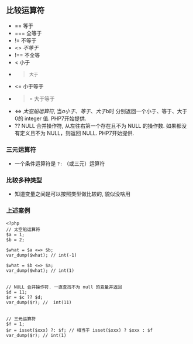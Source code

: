 ## 比较运算符
* ==    等于
* ===   全等于
* !=    不等于
* <>    *不等于*
* !==   不全等
* <     小于
* >     大于
* <=    小于等于
* >=    大于等于
* <=>   *太空船运算符*, 当$a小于、等于、大于$b时 分别返回一个小于、等于、大于0的 integer 值. PHP7开始提供.
* ??    NULL 合并操作符, 从左往右第一个存在且不为 NULL 的操作数. 如果都没有定义且不为 NULL，则返回 NULL. PHP7开始提供.


### 三元运算符
* 一个条件运算符是 `?:` （或三元）运算符


### 比较多种类型
* 知道变量之间是可以按照类型做比较的, 貌似没啥用


### 上述案例
```
<?php
// 太空船运算符
$a = 1;
$b = 2;

$what = $a <=> $b;
var_dump($what); // int(-1)

$what = $b <=> $a;
var_dump($what); // int(1)


// NULL 合并操作符. 一直查找不为 null 的变量并返回
$d = 11;
$r = $c ?? $d;
var_dump($r); //  int(11)


// 三元运算符
$f = 1;
$r = isset($xxx) ?: $f; // 相当于 isset($xxx) ? $xxx : $f
var_dump($r); // int(1)
```
